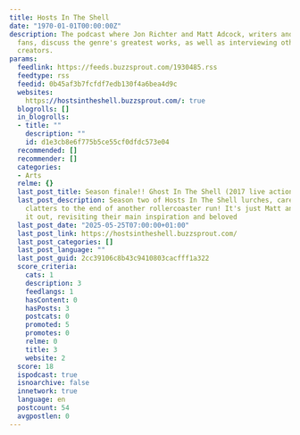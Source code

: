 ```yaml
---
title: Hosts In The Shell
date: "1970-01-01T00:00:00Z"
description: The podcast where Jon Richter and Matt Adcock, writers and cyberpunk
  fans, discuss the genre's greatest works, as well as interviewing other cyberpunk
  creators.
params:
  feedlink: https://feeds.buzzsprout.com/1930485.rss
  feedtype: rss
  feedid: 0b45af3b7fcfdf7edb130f4a6bea4d9c
  websites:
    https://hostsintheshell.buzzsprout.com/: true
  blogrolls: []
  in_blogrolls:
  - title: ""
    description: ""
    id: d1e3cb8e6f775b5ce55cf0dfdc573e04
  recommended: []
  recommender: []
  categories:
  - Arts
  relme: {}
  last_post_title: Season finale!! Ghost In The Shell (2017 live action movie)
  last_post_description: Season two of Hosts In The Shell lurches, careens and, erm,
    clatters to the end of another rollercoaster run! It's just Matt and Jon to close
    it out, revisiting their main inspiration and beloved
  last_post_date: "2025-05-25T07:00:00+01:00"
  last_post_link: https://hostsintheshell.buzzsprout.com/
  last_post_categories: []
  last_post_language: ""
  last_post_guid: 2cc39106c8b43c9410803cacfff1a322
  score_criteria:
    cats: 1
    description: 3
    feedlangs: 1
    hasContent: 0
    hasPosts: 3
    postcats: 0
    promoted: 5
    promotes: 0
    relme: 0
    title: 3
    website: 2
  score: 18
  ispodcast: true
  isnoarchive: false
  innetwork: true
  language: en
  postcount: 54
  avgpostlen: 0
---
```

